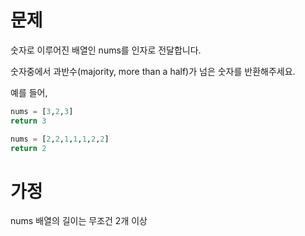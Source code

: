 # 문제

숫자로 이루어진 배열인 nums를 인자로 전달합니다.

숫자중에서 과반수(majority, more than a half)가 넘은 숫자를 반환해주세요. 

예를 들어, 
```python
nums = [3,2,3]
return 3

nums = [2,2,1,1,1,2,2]
return 2
```

# 가정
nums 배열의 길이는 무조건 2개 이상
